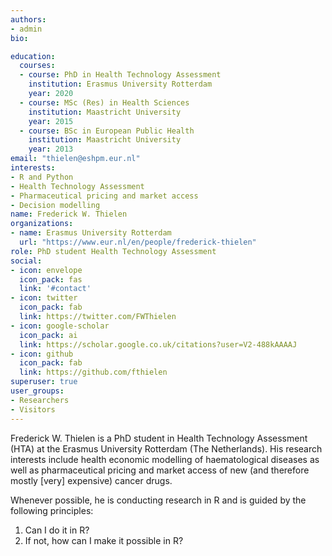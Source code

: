 ```yaml
---
authors:
- admin
bio: 

education:
  courses:
  - course: PhD in Health Technology Assessment
    institution: Erasmus University Rotterdam
    year: 2020
  - course: MSc (Res) in Health Sciences
    institution: Maastricht University
    year: 2015
  - course: BSc in European Public Health
    institution: Maastricht University
    year: 2013
email: "thielen@eshpm.eur.nl"
interests:
- R and Python
- Health Technology Assessment
- Pharmaceutical pricing and market access
- Decision modelling
name: Frederick W. Thielen
organizations:
- name: Erasmus University Rotterdam
  url: "https://www.eur.nl/en/people/frederick-thielen"
role: PhD student Health Technology Assessment
social:
- icon: envelope
  icon_pack: fas
  link: '#contact'
- icon: twitter
  icon_pack: fab
  link: https://twitter.com/FWThielen
- icon: google-scholar
  icon_pack: ai
  link: https://scholar.google.co.uk/citations?user=V2-488kAAAAJ
- icon: github
  icon_pack: fab
  link: https://github.com/fthielen
superuser: true
user_groups:
- Researchers
- Visitors
---
```


Frederick W. Thielen is a PhD student in Health Technology Assessment (HTA) at the Erasmus University Rotterdam (The Netherlands). His research interests include health economic modelling of haematological diseases as well as pharmaceutical pricing and market access of new (and therefore mostly [very] expensive) cancer drugs.

Whenever possible, he is conducting research in R and is guided by the following principles:  

  1) Can I do it in R?  
  2) If not, how can I make it possible in R?


